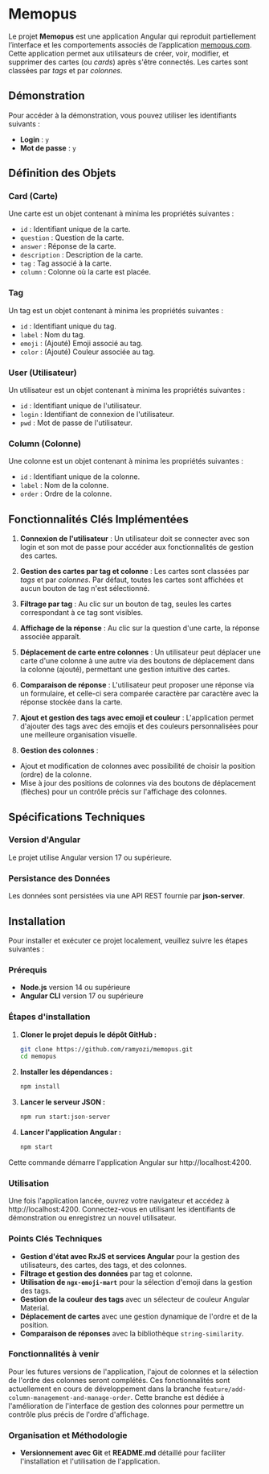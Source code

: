 # Memopus

Le projet **Memopus** est une application Angular qui reproduit partiellement l’interface et les comportements associés de l’application [memopus.com](https://memopus.com). Cette application permet aux utilisateurs de créer, voir, modifier, et supprimer des cartes (ou *cards*) après s'être connectés. Les cartes sont classées par *tags* et par *colonnes*.

## Démonstration

Pour accéder à la démonstration, vous pouvez utiliser les identifiants suivants :
- **Login** : `y`
- **Mot de passe** : `y`

## Définition des Objets

### Card (Carte)
Une carte est un objet contenant à minima les propriétés suivantes :
- `id` : Identifiant unique de la carte.
- `question` : Question de la carte.
- `answer` : Réponse de la carte.
- `description` : Description de la carte.
- `tag` : Tag associé à la carte.
- `column` : Colonne où la carte est placée.

### Tag
Un tag est un objet contenant à minima les propriétés suivantes :
- `id` : Identifiant unique du tag.
- `label` : Nom du tag.
- `emoji` : (Ajouté) Emoji associé au tag.
- `color` : (Ajouté) Couleur associée au tag.

### User (Utilisateur)
Un utilisateur est un objet contenant à minima les propriétés suivantes :
- `id` : Identifiant unique de l'utilisateur.
- `login` : Identifiant de connexion de l'utilisateur.
- `pwd` : Mot de passe de l'utilisateur.

### Column (Colonne)
Une colonne est un objet contenant à minima les propriétés suivantes :
- `id` : Identifiant unique de la colonne.
- `label` : Nom de la colonne.
- `order` : Ordre de la colonne.

## Fonctionnalités Clés Implémentées

1. **Connexion de l'utilisateur** : Un utilisateur doit se connecter avec son login et son mot de passe pour accéder aux fonctionnalités de gestion des cartes.

2. **Gestion des cartes par tag et colonne** : Les cartes sont classées par *tags* et par *colonnes*. Par défaut, toutes les cartes sont affichées et aucun bouton de tag n'est sélectionné.

3. **Filtrage par tag** : Au clic sur un bouton de tag, seules les cartes correspondant à ce tag sont visibles.

4. **Affichage de la réponse** : Au clic sur la question d'une carte, la réponse associée apparaît.

5. **Déplacement de carte entre colonnes** : Un utilisateur peut déplacer une carte d'une colonne à une autre via des boutons de déplacement dans la colonne (ajouté), permettant une gestion intuitive des cartes.

6. **Comparaison de réponse** : L'utilisateur peut proposer une réponse via un formulaire, et celle-ci sera comparée caractère par caractère avec la réponse stockée dans la carte.

7. **Ajout et gestion des tags avec emoji et couleur** : L'application permet d'ajouter des tags avec des emojis et des couleurs personnalisées pour une meilleure organisation visuelle.

8. **Gestion des colonnes** :
  - Ajout et modification de colonnes avec possibilité de choisir la position (ordre) de la colonne.
  - Mise à jour des positions de colonnes via des boutons de déplacement (flèches) pour un contrôle précis sur l'affichage des colonnes.

## Spécifications Techniques

### Version d'Angular
Le projet utilise Angular version 17 ou supérieure.

### Persistance des Données
Les données sont persistées via une API REST fournie par **json-server**.

## Installation

Pour installer et exécuter ce projet localement, veuillez suivre les étapes suivantes :

### Prérequis

- **Node.js** version 14 ou supérieure
- **Angular CLI** version 17 ou supérieure

### Étapes d'installation

1. **Cloner le projet depuis le dépôt GitHub :**

   ```bash
   git clone https://github.com/ramyozi/memopus.git
   cd memopus
    ```
   
2. **Installer les dépendances :**
    ```bash
    npm install
    ```
3. **Lancer le serveur JSON :**
    ```bash
    npm run start:json-server
    ```

4. **Lancer l'application Angular :**
    ```bash
    npm start
    ```

Cette commande démarre l'application Angular sur http://localhost:4200.

### Utilisation
Une fois l'application lancée, ouvrez votre navigateur et accédez à http://localhost:4200. Connectez-vous en utilisant les identifiants de démonstration ou enregistrez un nouvel utilisateur.

### Points Clés Techniques
- **Gestion d'état avec RxJS et services Angular** pour la gestion des utilisateurs, des cartes, des tags, et des colonnes.
- **Filtrage et gestion des données** par tag et colonne.
- **Utilisation de `ngx-emoji-mart`** pour la sélection d'emoji dans la gestion des tags.
- **Gestion de la couleur des tags** avec un sélecteur de couleur Angular Material.
- **Déplacement de cartes** avec une gestion dynamique de l'ordre et de la position.
- **Comparaison de réponses** avec la bibliothèque `string-similarity`.

### Fonctionnalités à venir
Pour les futures versions de l'application, l'ajout de colonnes et la sélection de l'ordre des colonnes seront complétés. Ces fonctionnalités sont actuellement en cours de développement dans la branche `feature/add-column-management-and-manage-order`. Cette branche est dédiée à l'amélioration de l'interface de gestion des colonnes pour permettre un contrôle plus précis de l'ordre d'affichage.

### Organisation et Méthodologie
- **Versionnement avec Git** et **README.md** détaillé pour faciliter l'installation et l'utilisation de l'application.
